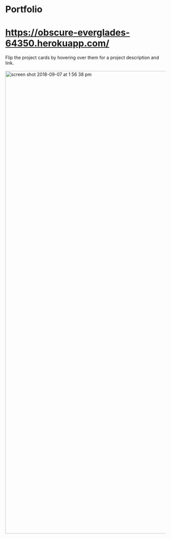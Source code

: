 # Portfolio
# https://obscure-everglades-64350.herokuapp.com/
Flip the project cards by hovering over them for a project description and link.
<br>
<br>
<img width="1454" alt="screen shot 2018-09-07 at 1 56 38 pm" src="https://user-images.githubusercontent.com/22462010/45235145-f421bd80-b2a5-11e8-81e7-b1f076b0469b.png">

